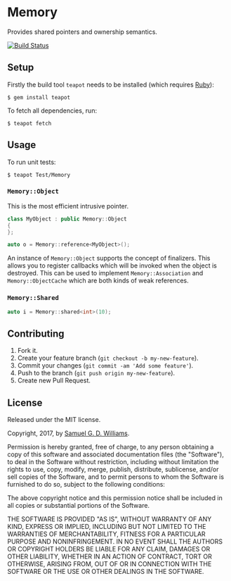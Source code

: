 # Memory

Provides shared pointers and ownership semantics.

[![Build Status](https://travis-ci.org/kurocha/memory.svg?branch=master)](https://travis-ci.org/kurocha/memory)

## Setup

Firstly the build tool `teapot` needs to be installed (which requires [Ruby][2]):
 
	$ gem install teapot

To fetch all dependencies, run:

	$ teapot fetch

[2]: http://www.ruby-lang.org/en/downloads/

## Usage

To run unit tests:

	$ teapot Test/Memory

### `Memory::Object`

This is the most efficient intrusive pointer.

```c++
class MyObject : public Memory::Object
{
};

auto o = Memory::reference<MyObject>();
```

An instance of `Memory::Object` supports the concept of finalizers. This allows you to register callbacks which will be invoked when the object is destroyed. This can be used to implement `Memory::Association` and `Memory::ObjectCache` which are both kinds of weak references.

### `Memory::Shared`

```c++
auto i = Memory::shared<int>(10);
```

## Contributing

1. Fork it.
2. Create your feature branch (`git checkout -b my-new-feature`).
3. Commit your changes (`git commit -am 'Add some feature'`).
4. Push to the branch (`git push origin my-new-feature`).
5. Create new Pull Request.

## License

Released under the MIT license.

Copyright, 2017, by [Samuel G. D. Williams](http://www.codeotaku.com/samuel-williams).

Permission is hereby granted, free of charge, to any person obtaining a copy
of this software and associated documentation files (the "Software"), to deal
in the Software without restriction, including without limitation the rights
to use, copy, modify, merge, publish, distribute, sublicense, and/or sell
copies of the Software, and to permit persons to whom the Software is
furnished to do so, subject to the following conditions:

The above copyright notice and this permission notice shall be included in
all copies or substantial portions of the Software.

THE SOFTWARE IS PROVIDED "AS IS", WITHOUT WARRANTY OF ANY KIND, EXPRESS OR
IMPLIED, INCLUDING BUT NOT LIMITED TO THE WARRANTIES OF MERCHANTABILITY,
FITNESS FOR A PARTICULAR PURPOSE AND NONINFRINGEMENT. IN NO EVENT SHALL THE
AUTHORS OR COPYRIGHT HOLDERS BE LIABLE FOR ANY CLAIM, DAMAGES OR OTHER
LIABILITY, WHETHER IN AN ACTION OF CONTRACT, TORT OR OTHERWISE, ARISING FROM,
OUT OF OR IN CONNECTION WITH THE SOFTWARE OR THE USE OR OTHER DEALINGS IN
THE SOFTWARE.
